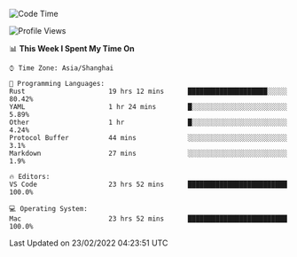 <!--START_SECTION:waka-->
![Code Time](http://img.shields.io/badge/Code%20Time-1%2C019%20hrs-blue)

![Profile Views](http://img.shields.io/badge/Profile%20Views-4-blue)

📊 **This Week I Spent My Time On** 

```text
⌚︎ Time Zone: Asia/Shanghai

💬 Programming Languages: 
Rust                     19 hrs 12 mins      ████████████████████░░░░░   80.42% 
YAML                     1 hr 24 mins        █░░░░░░░░░░░░░░░░░░░░░░░░   5.89% 
Other                    1 hr                █░░░░░░░░░░░░░░░░░░░░░░░░   4.24% 
Protocol Buffer          44 mins             ░░░░░░░░░░░░░░░░░░░░░░░░░   3.1% 
Markdown                 27 mins             ░░░░░░░░░░░░░░░░░░░░░░░░░   1.9%

🔥 Editors: 
VS Code                  23 hrs 52 mins      █████████████████████████   100.0%

💻 Operating System: 
Mac                      23 hrs 52 mins      █████████████████████████   100.0%

```


 Last Updated on 23/02/2022 04:23:51 UTC
<!--END_SECTION:waka-->
